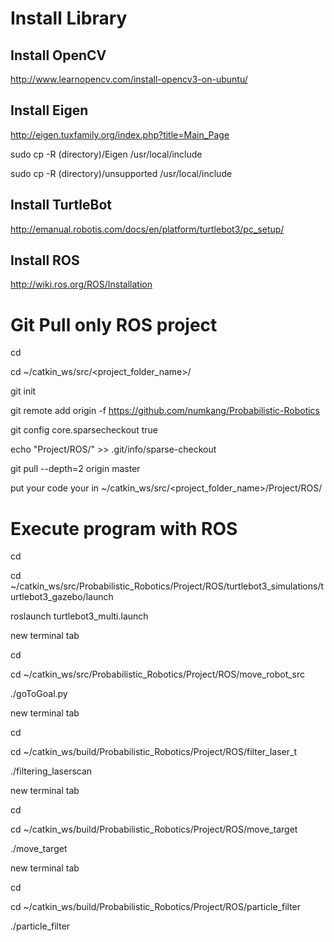 # Install Library

## Install OpenCV

http://www.learnopencv.com/install-opencv3-on-ubuntu/

## Install Eigen

http://eigen.tuxfamily.org/index.php?title=Main_Page

sudo cp -R (directory)/Eigen /usr/local/include

sudo cp -R (directory)/unsupported /usr/local/include

## Install TurtleBot

http://emanual.robotis.com/docs/en/platform/turtlebot3/pc_setup/

## Install ROS

http://wiki.ros.org/ROS/Installation

# Git Pull only ROS project

cd

cd ~/catkin_ws/src/<project_folder_name>/

git init

git remote add origin -f https://github.com/numkang/Probabilistic-Robotics

git config core.sparsecheckout true

echo "Project/ROS/" >> .git/info/sparse-checkout

git pull --depth=2 origin master

put your code your in ~/catkin_ws/src/<project_folder_name>/Project/ROS/

# Execute program with ROS

cd

cd ~/catkin_ws/src/Probabilistic_Robotics/Project/ROS/turtlebot3_simulations/turtlebot3_gazebo/launch

roslaunch turtlebot3_multi.launch

new terminal tab

cd

cd ~/catkin_ws/src/Probabilistic_Robotics/Project/ROS/move_robot_src

./goToGoal.py

new terminal tab

cd

cd ~/catkin_ws/build/Probabilistic_Robotics/Project/ROS/filter_laser_t

./filtering_laserscan

new terminal tab

cd

cd ~/catkin_ws/build/Probabilistic_Robotics/Project/ROS/move_target

./move_target

new terminal tab

cd

cd ~/catkin_ws/build/Probabilistic_Robotics/Project/ROS/particle_filter

./particle_filter

